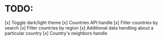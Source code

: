 # TODO:

[x] Toggle dark/light theme
[x] Countries API handle
[x] Filter countries by search
[x] Filter countries by region
[x] Additional data handling about a particular country
[x] Country's neighbors handle